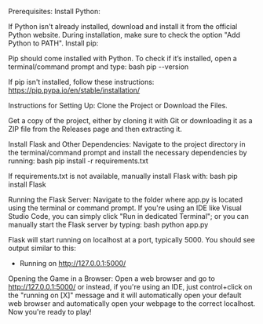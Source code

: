 Prerequisites:
Install Python:

If Python isn't already installed, download and install it from the official Python website.
During installation, make sure to check the option "Add Python to PATH".
Install pip:

Pip should come installed with Python. To check if it’s installed, open a terminal/command prompt and type:
bash
pip --version

If pip isn't installed, follow these instructions: https://pip.pypa.io/en/stable/installation/

Instructions for Setting Up:
Clone the Project or Download the Files.

Get a copy of the project, either by cloning it with Git or downloading it as a ZIP file from the Releases page and then extracting it.

Install Flask and Other Dependencies:
Navigate to the project directory in the terminal/command prompt and install the necessary dependencies by running:
bash
pip install -r requirements.txt

If requirements.txt is not available, manually install Flask with:
bash
pip install Flask

Running the Flask Server:
Navigate to the folder where app.py is located using the terminal or command prompt.
If you're using an IDE like Visual Studio Code, you can simply click "Run in dedicated Terminal"; or you can manually start the Flask server by typing:
bash
python app.py

Flask will start running on localhost at a port, typically 5000. You should see output similar to this:
* Running on http://127.0.0.1:5000/
  
Opening the Game in a Browser:
Open a web browser and go to http://127.0.0.1:5000/ or instead, if you're using an IDE, just control+click on the "running on [X]" message and it will automatically open your default web browser and automatically open your webpage to the correct localhost. Now you're ready to play!
